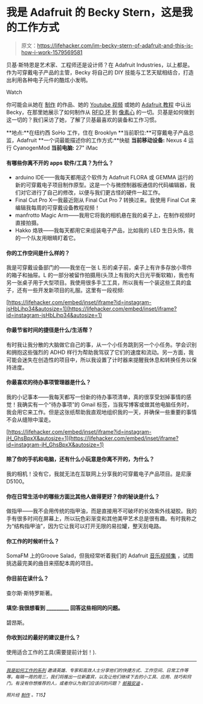 # 我是 Adafruit 的 Becky Stern，这是我的工作方式

> 原文：<https://lifehacker.com/im-becky-stern-of-adafruit-and-this-is-how-i-work-1579569581>

贝基·斯特恩是艺术家、工程师还是设计师？在 Adafruit Industries，以上都是。作为可穿戴电子产品的主管，Becky 将自己的 DIY 技能与工艺天赋相结合，打造出利用各种电子元件的酷炫小发明。

Watch

你可能会从她在 [制作](http://makezine.com/search/?q=becky%20stern&sa=Search) 的作品、她的 [Youtube 视频](http://www.youtube.com/bekathwia) 或她的 [Adafruit 教程](https://learn.adafruit.com/users/6) 中认出 Becky，在那里她展示了如何制作从 [RFID 环](https://learn.adafruit.com/unlock-android-with-wearable-nfc) 到 [像素心](https://learn.adafruit.com/light-activated-pixel-heart) 的一切。贝基是如何做到这一切的？我们采访了她，了解了贝基最喜欢的装备和工作习惯。

**地点:**在纽约西 SoHo 工作，住在 Brooklyn
**当前职位:**可穿戴电子产品总监，Adafruit
**一个词最能描述你的工作方式:**快艇
**当前移动设备:** Nexus 4 运行 CyanogenMod
**当前电脑:** 27" iMac

#### 有哪些你离不开的 apps 软件/工具？为什么？

*   arduino IDE——我每天都用这个软件为 Adafruit FLORA 或 GEMMA 运行的新的可穿戴电子项目制作原型。这是一个与微控制器板通信的代码编辑器，我们对它进行了自己的修改，以便与我们更古怪的硬件一起工作。
*   Final Cut Pro X—我最近刚从 Final Cut Pro 7 转换过来。我使用 Final Cut 来编辑我每周的可穿戴设备教程视频！
*   manfrotto Magic Arm——我用它将我的相机悬在我的桌子上，在制作视频时直接拍摄。
*   Hakko 烙铁——我每天都用它来组装电子产品，比如我的 LED 生日头饰，我的一个队友用眼睛盯着它。

#### 你的工作空间是什么样的？

我是可穿戴设备部门的——我坐在一张 L 形的桌子前，桌子上有许多存放小零件的箱子和抽屉。L 的一部分被留作拍摄用(头顶上有我的大日光平衡软箱)，我也有另一张桌子用于大型项目。我使用很多手工工具，所以我有一个装这些工具的盒子，还有一些开发新项目的礼服。这里有一段视频:

 [https://lifehacker.com/embed/inset/iframe?id=instagram-jsHbLihp34&autosize=1](https://lifehacker.com/embed/inset/iframe?id=instagram-jsHbLihp34&autosize=1) 

#### 你最节省时间的捷径是什么/生活帮？

有时我让我分散的大脑做它自己的事，从一个小任务跳到另一个小任务。学会识别和拥抱这些强烈的 ADHD 样行为帮助我驾驭了它们的速度和流动。另一方面，我可能会迷失在创造性的项目中，所以我设置了计时器来提醒我休息和转换任务以保持进度。

#### 你最喜欢的待办事项管理器是什么？

我的小记事本——我每天都写一份新的待办事项清单，真的很享受划掉事情的感觉！我确实有一个“待办事项”的 Gmail 标签，当我写博客或做其他电脑任务时，我会用它来工作。但是这张纸帮助我直观地组织我的一天，并确保一些重要的事情不会从缝隙中溜走。

 [https://lifehacker.com/embed/inset/iframe?id=instagram-jH_GhsBpxX&autosize=1](https://lifehacker.com/embed/inset/iframe?id=instagram-jH_GhsBpxX&autosize=1) 

#### 除了你的手机和电脑，还有什么小玩意是你离不开的，为什么？

我的相机！没有它，我就无法在互联网上分享我的可穿戴电子产品项目。是尼康 D5100。

#### 你在日常生活中的哪些方面比其他人做得更好？你的秘诀是什么？

做指甲——我不会用传统的指甲油，而是直接用不可破坏的长效紫外线凝胶。我的手有很多时间在屏幕上，所以玩色彩渐变和其他美甲艺术总是很有趣。有时我称之为“结构指甲油”，因为它让我可以打开无限的易拉罐，整天刮电路。

#### 你工作的时候听什么？

SomaFM 上的Groove Salad，但我经常听着我们的 Adafruit [音乐视频集](https://soundcloud.com/bartlebeats) ，试图挑选最完美的曲目来搭配本周的项目。

#### 你目前在读什么？

查尔斯·斯特罗斯著。

#### 填空:我很想看到 _________ 回答这些相同的问题。

碧昂斯。

#### 你收到过的最好的建议是什么？

使用适合工作的工具(需要提前计划！).

* * *

<small></small>*[<small>*我是如何工作的系列*</small>](http://lifehacker.com/how-i-work/) <small>*邀请英雄、专家和高效人士分享他们的快捷方式、工作空间、日常工作等等。每隔一周的周三，我们将推出一位新嘉宾，以及让他们继续下去的小工具、应用、技巧和窍门。有没有你想推荐的人，或者你认为我们应该问的问题？*</small> [<small>*邮箱安迪*</small>](mailto:andy@lifehacker.com) <small>*。*</small>*

*<small>*照片经*</small> [<small>*制作*</small>](http://makezine.com/magazine/make-38-cameras-and-av/beckystips/) <small>*。*T15】</small>*